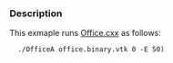 ### Description

This exmaple runs [Office.cxx](/Cxx/VisualizationAlgoriths) as follows:

```
  ./OfficeA office.binary.vtk 0 -E 50)
```